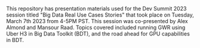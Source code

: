 This repository has presentation materials used for the Dev Summit 2023 session titled "Big Data Real Use Cases Stories" that took place on Tuesday, March 7th 2023 from 4-5PM PST. This session was co-presented by Alex Almond and Mansour Raad. Topics covered included running GWR using Uber H3 in Big Data Toolkit (BDT), and the road ahead for GPU capabilities in BDT.
